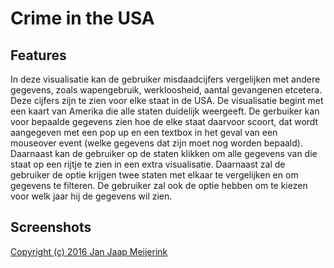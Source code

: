 # Crime in the USA

## Features
In deze visualisatie kan de gebruiker misdaadcijfers vergelijken met andere gegevens, zoals wapengebruik, werkloosheid, aantal gevangenen etcetera. Deze cijfers zijn te zien voor elke staat in de USA. De visualisatie begint met een kaart van Amerika die alle staten duidelijk weergeeft. De gerbuiker kan voor bepaalde gegevens zien hoe de elke staat daarvoor scoort, dat wordt aangegeven met een pop up en een textbox in het geval van een mouseover event (welke gegevens dat zijn moet nog worden bepaald). Daarnaast kan de gebruiker op de staten klikken om alle gegevens van die staat op een rijtje te zien in een extra visualisatie. Daarnaast zal de gebruiker de optie krijgen twee staten met elkaar te vergelijken en om gegevens te filteren. De gebruiker zal ook de optie hebben om te kiezen voor welk jaar hij de gegevens wil zien.

## Screenshots

[Copyright (c) 2016 Jan Jaap Meijerink](https://github.com/MJJMeijerink/Programmeerproject/blob/master/LICENSE "License")
